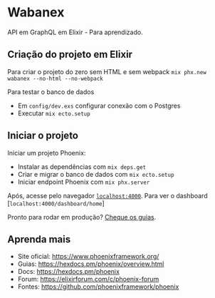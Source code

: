 # Wabanex

API em GraphQL em Elixir - Para aprendizado.



## Criação do projeto em Elixir
Para criar o projeto do zero sem HTML e sem webpack
  `mix phx.new wabanex --no-html --no-webpack`

Para testar o banco de dados 
* Em `config/dev.exs` configurar conexão com o Postgres
* Executar `mix ecto.setup`

## Iniciar o projeto 
Iniciar um projeto Phoenix:

  * Instalar as dependências com `mix deps.get`
  * Criar e migrar o banco de dados com `mix ecto.setup`
  * Iniciar endpoint Phoenix com `mix phx.server`

Após, acesse pelo navegador [`localhost:4000`](http://localhost:4000). Para ver o dashboard [`localhost:4000/dashboard/home`]

Pronto para rodar em produção?  [Cheque os guias](https://hexdocs.pm/phoenix/deployment.html).

## Aprenda mais

  * Site oficial: https://www.phoenixframework.org/
  * Guias: https://hexdocs.pm/phoenix/overview.html
  * Docs: https://hexdocs.pm/phoenix
  * Forum: https://elixirforum.com/c/phoenix-forum
  * Fontes: https://github.com/phoenixframework/phoenix
